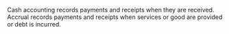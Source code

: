 Cash accounting records payments and receipts when they are received. Accrual records payments and receipts when services or good are provided or debt is incurred.